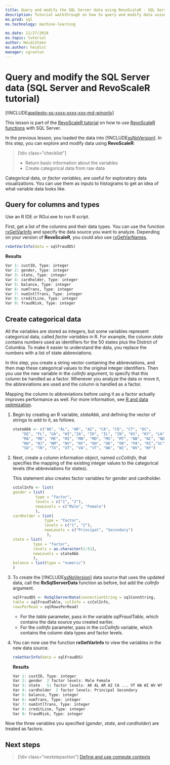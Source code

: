 ```yaml
---
title: Query and modify the SQL Server data using RevoScaleR - SQL Server Machine Learning
description: Tutorial walkthrough on how to query and modify data using the R language on SQL Server.
ms.prod: sql
ms.technology: machine-learning

ms.date: 11/27/2018  
ms.topic: tutorial
author: HeidiSteen
ms.author: heidist
manager: cgronlun
---
```

# Query and modify the SQL Server data (SQL Server and RevoScaleR tutorial)
[!INCLUDE[appliesto-ss-xxxx-xxxx-xxx-md-winonly](../../includes/appliesto-ss-xxxx-xxxx-xxx-md-winonly.md)]

This lesson is part of the [RevoScaleR tutorial](deepdive-data-science-deep-dive-using-the-revoscaler-packages.md) on how to use [RevoScaleR functions](https://docs.microsoft.com/machine-learning-server/r-reference/revoscaler/revoscaler) with SQL Server.

In the previous lesson, you loaded the data into [!INCLUDE[ssNoVersion](../../includes/ssnoversion-md.md)]. In this step, you can explore and modify data using **RevoScaleR**:

> [!div class="checklist"]
> * Return basic information about the variables
> * Create categorical data from raw data

Categorical data, or *factor variables*, are useful for exploratory data visualizations. You can use them as inputs to histograms to get an idea of what variable data looks like.

## Query for columns and types

Use an R IDE or RGui.exe to run R script. 

First, get a list of the columns and their data types. You can use the function [rxGetVarInfo](https://docs.microsoft.com/machine-learning-server/r-reference/revoscaler/rxgetvarinfoxdf) and specify the data source you want to analyze. Depending on your version of **RevoScaleR**, you could also use [rxGetVarNames](https://docs.microsoft.com/machine-learning-server/r-reference/revoscaler/rxgetvarnames). 
  
```R
rxGetVarInfo(data = sqlFraudDS)
```

**Results**

```R
Var 1: custID, Type: integer
Var 2: gender, Type: integer
Var 3: state, Type: integer
Var 4: cardholder, Type: integer
Var 5: balance, Type: integer
Var 6: numTrans, Type: integer
Var 7: numIntlTrans, Type: integer
Var 8: creditLine, Type: integer
Var 9: fraudRisk, Type: integer
```

## Create categorical data

All the variables are stored as integers, but some variables represent categorical data, called *factor variables* in R. For example, the column *state* contains numbers used as identifiers for the 50 states plus the District of Columbia. To make it easier to understand the data, you replace the numbers with a list of state abbreviations.

In this step, you create a string vector containing the abbreviations, and then map these categorical values to the original integer identifiers. Then you use the new variable in the *colInfo* argument, to specify that this column be handled as a factor. Whenever you analyze the data or move it, the abbreviations are used and the column is handled as a factor.

Mapping the column to abbreviations before using it as a factor actually improves performance as well. For more information, see [R and data optimization](../r/r-and-data-optimization-r-services.md).

1. Begin by creating an R variable, *stateAbb*, and defining the vector of strings to add to it, as follows.
  
    ```R
    stateAbb <- c("AK", "AL", "AR", "AZ", "CA", "CO", "CT", "DC",
        "DE", "FL", "GA", "HI","IA", "ID", "IL", "IN", "KS", "KY", "LA",
        "MA", "MD", "ME", "MI", "MN", "MO", "MS", "MT", "NB", "NC", "ND",
        "NH", "NJ", "NM", "NV", "NY", "OH", "OK", "OR", "PA", "RI","SC",
        "SD", "TN", "TX", "UT", "VA", "VT", "WA", "WI", "WV", "WY")
    ```

2. Next, create a column information object, named *ccColInfo*, that specifies the mapping of the existing integer values to the categorical levels (the abbreviations for states).
  
    This statement also creates factor variables for gender and cardholder.
  
    ```R
    ccColInfo <- list(
    gender = list(
              type = "factor",
              levels = c("1", "2"),
              newLevels = c("Male", "Female")
              ),
    cardholder = list(
                  type = "factor",
                  levels = c("1", "2"),
                  newLevels = c("Principal", "Secondary")
                   ),
    state = list(
             type = "factor",
             levels = as.character(1:51),
             newLevels = stateAbb
             ),
    balance = list(type = "numeric")
    )
    ```
  
3. To create the [!INCLUDE[ssNoVersion](../../includes/ssnoversion-md.md)] data source that uses the updated data, call the **RxSqlServerData** function as before, but add the *colInfo* argument.
  
    ```R
    sqlFraudDS <- RxSqlServerData(connectionString = sqlConnString,
    table = sqlFraudTable, colInfo = ccColInfo,
    rowsPerRead = sqlRowsPerRead)
    ```
  
    - For the *table* parameter, pass in the variable *sqlFraudTable*, which contains the data source you created earlier.
    - For the *colInfo* parameter, pass in the *ccColInfo* variable, which contains the column data types and factor levels.

4.  You can now use the function **rxGetVarInfo** to view the variables in the new data source.
  
    ```R
    rxGetVarInfo(data = sqlFraudDS)
    ```

    **Results**
    
    ```R
    Var 1: custID, Type: integer
    Var 2: gender  2 factor levels: Male Female
    Var 3: state   51 factor levels: AK AL AR AZ CA ... VT WA WI WV WY
    Var 4: cardholder  2 factor levels: Principal Secondary
    Var 5: balance, Type: integer
    Var 6: numTrans, Type: integer
    Var 7: numIntlTrans, Type: integer
    Var 8: creditLine, Type: integer
    Var 9: fraudRisk, Type: integer
    ```

Now the three variables you specified (*gender*, *state*, and *cardholder*) are  treated as factors.

## Next steps

> [!div class="nextstepaction"]
> [Define and use compute contexts](../../advanced-analytics/tutorials/deepdive-define-and-use-compute-contexts.md)